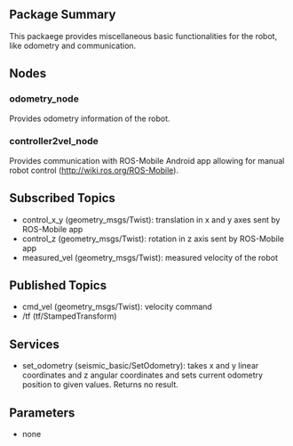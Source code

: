 ## Package Summary
This packaege provides miscellaneous basic functionalities for the robot, like odometry and communication.

## Nodes

### odometry_node
Provides odometry information of the robot.

### controller2vel_node
Provides communication with ROS-Mobile Android app allowing for manual robot control (http://wiki.ros.org/ROS-Mobile).

## Subscribed Topics
- control_x_y (geometry_msgs/Twist): translation in x and y axes sent by ROS-Mobile app
- control_z (geometry_msgs/Twist): rotation in z axis sent by ROS-Mobile app
- measured_vel (geometry_msgs/Twist): measured velocity of the robot

## Published Topics
- cmd_vel (geometry_msgs/Twist): velocity command 
- /tf (tf/StampedTransform)

## Services
- set_odometry (seismic_basic/SetOdometry): takes x and y linear coordinates and z angular coordinates and sets current odometry position to given values. Returns no result.

## Parameters
- none


